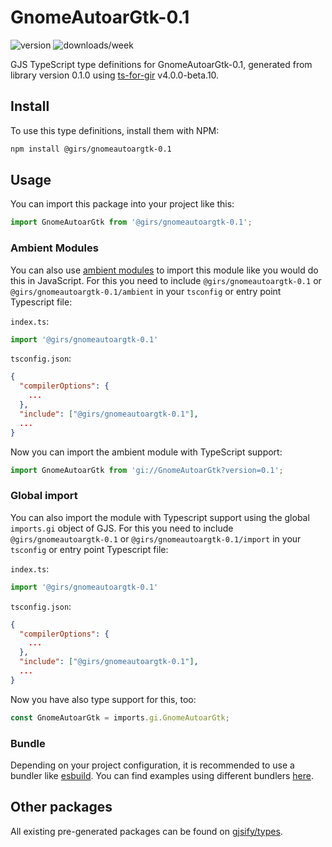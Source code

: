 
# GnomeAutoarGtk-0.1

![version](https://img.shields.io/npm/v/@girs/gnomeautoargtk-0.1)
![downloads/week](https://img.shields.io/npm/dw/@girs/gnomeautoargtk-0.1)


GJS TypeScript type definitions for GnomeAutoarGtk-0.1, generated from library version 0.1.0 using [ts-for-gir](https://github.com/gjsify/ts-for-gir) v4.0.0-beta.10.


## Install

To use this type definitions, install them with NPM:
```bash
npm install @girs/gnomeautoargtk-0.1
```

## Usage

You can import this package into your project like this:
```ts
import GnomeAutoarGtk from '@girs/gnomeautoargtk-0.1';
```

### Ambient Modules

You can also use [ambient modules](https://github.com/gjsify/ts-for-gir/tree/main/packages/cli#ambient-modules) to import this module like you would do this in JavaScript.
For this you need to include `@girs/gnomeautoargtk-0.1` or `@girs/gnomeautoargtk-0.1/ambient` in your `tsconfig` or entry point Typescript file:

`index.ts`:
```ts
import '@girs/gnomeautoargtk-0.1'
```

`tsconfig.json`:
```json
{
  "compilerOptions": {
    ...
  },
  "include": ["@girs/gnomeautoargtk-0.1"],
  ...
}
```

Now you can import the ambient module with TypeScript support: 

```ts
import GnomeAutoarGtk from 'gi://GnomeAutoarGtk?version=0.1';
```

### Global import

You can also import the module with Typescript support using the global `imports.gi` object of GJS.
For this you need to include `@girs/gnomeautoargtk-0.1` or `@girs/gnomeautoargtk-0.1/import` in your `tsconfig` or entry point Typescript file:

`index.ts`:
```ts
import '@girs/gnomeautoargtk-0.1'
```

`tsconfig.json`:
```json
{
  "compilerOptions": {
    ...
  },
  "include": ["@girs/gnomeautoargtk-0.1"],
  ...
}
```

Now you have also type support for this, too:

```ts
const GnomeAutoarGtk = imports.gi.GnomeAutoarGtk;
```

### Bundle

Depending on your project configuration, it is recommended to use a bundler like [esbuild](https://esbuild.github.io/). You can find examples using different bundlers [here](https://github.com/gjsify/ts-for-gir/tree/main/examples).

## Other packages

All existing pre-generated packages can be found on [gjsify/types](https://github.com/gjsify/types).

